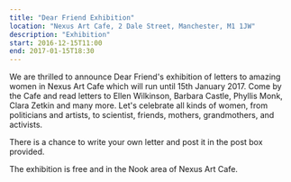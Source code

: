 ```yaml
---
title: "Dear Friend Exhibition"
location: "Nexus Art Cafe, 2 Dale Street, Manchester, M1 1JW"
description: "Exhibition"
start: 2016-12-15T11:00
end: 2017-01-15T18:30
---
```

We are thrilled to announce Dear Friend's exhibition of letters to amazing women in Nexus Art Cafe which will run until 15th January 2017. Come by the Cafe and read letters to Ellen Wilkinson, Barbara Castle, Phyllis Monk, Clara Zetkin and many more. Let's celebrate all kinds of women, from politicians and artists, to scientist, friends, mothers, grandmothers, and activists.

There is a chance to write your own letter and post it in the post box provided.

The exhibition is free and in the Nook area of Nexus Art Cafe.